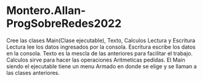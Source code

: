 # Montero.Allan-ProgSobreRedes2022
Cree las clases Main(Clase ejecutable), Texto, Calculos Lectura y Escritura
Lectura lee los datos ingresados por la consola.
Escritura escribe los datos en la consola.
Texto es la mescla de las anteriores para facilitar el trabajo.
Calculos sirve para hacer las operaciones Aritmeticas pedidas.
El Main siendo el ejecutable tiene un menu Armado en donde se elige y se llaman a las clases anteriores.
